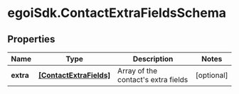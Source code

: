 # egoiSdk.ContactExtraFieldsSchema

## Properties
Name | Type | Description | Notes
------------ | ------------- | ------------- | -------------
**extra** | [**[ContactExtraFields]**](ContactExtraFields.md) | Array of the contact&#39;s extra fields | [optional] 



